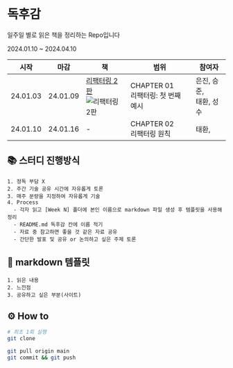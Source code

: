 # 독후감

일주일 별로 읽은 책을 정리하는 Repo입니다

2024.01.10 ~ 2024.04.10



|시작|마감|책|범위|참여자|
|---|---|---|---|---|
| 24.01.03 | 24.01.09 |[리팩터링 2판](https://www.yes24.com/Product/Goods/89649360) <br/> ![리팩터링 2판](https://image.yes24.com/goods/89649360/MD) | CHAPTER 01 <br /> 리팩터링: 첫 번째 예시 | 은진, 승준, <br /> 태환, 성수 |
| 24.01.10 | 24.01.16 | - | CHAPTER 02 <br /> 리팩터링 원칙 | 태환, |

## 📚 스터디 진행방식

```
1. 정독 부담 X
2. 주간 기술 공유 시간에 자유롭게 토론
3. 매주 분량을 지정하여 자유롭게 기술
4. Process
  - 각자 읽고 [Week N] 폴더에 본인 이름으로 markdown 파일 생성 후 템플릿을 사용해 정리
  - README.md 독후감 칸에 이름 적기
  - 자료 중 참고하면 좋을 것 같은 자료 공유
  - 간단한 발표 및 공유 or 논의하고 싶은 주제 토론
```

## 🎈 markdown 템플릿

```
1. 읽은 내용
2. 느낀점
3. 공유하고 싶은 부분(사이트)
```

## ⚙ How to

```bash
# 최초 1회 실행
git clone
```

```bash
git pull origin main
git commit && git push
```
